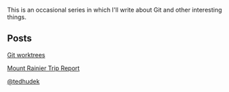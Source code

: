 This is an occasional series in which I'll write about Git and other interesting things.

## Posts

[Git worktrees](_posts/2019-02-07-worktrees.md)

[Mount Rainier Trip Report](_posts/rainier.md)

[@tedhudek](https://twitter.com/tedhudek)
